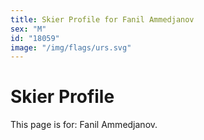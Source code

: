 ```yaml
---
title: Skier Profile for Fanil Ammedjanov
sex: "M"
id: "18059"
image: "/img/flags/urs.svg" 
---
```


# Skier Profile

This page is for: Fanil Ammedjanov.
    